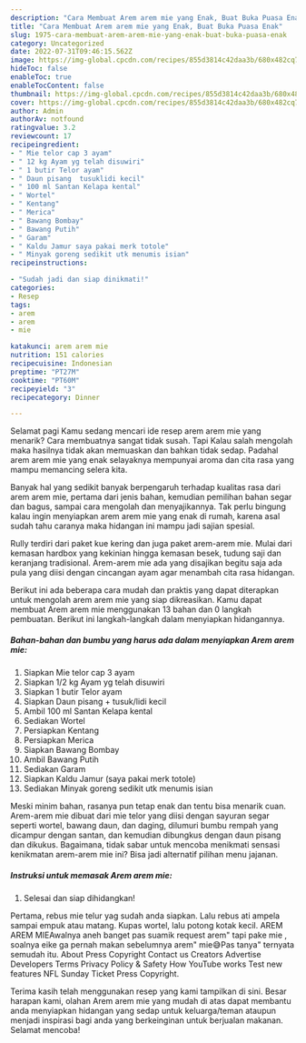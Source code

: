 ```yaml
---
description: "Cara Membuat Arem arem mie yang Enak, Buat Buka Puasa Enak"
title: "Cara Membuat Arem arem mie yang Enak, Buat Buka Puasa Enak"
slug: 1975-cara-membuat-arem-arem-mie-yang-enak-buat-buka-puasa-enak
category: Uncategorized
date: 2022-07-31T09:46:15.562Z
image: https://img-global.cpcdn.com/recipes/855d3814c42daa3b/680x482cq70/arem-arem-mie-foto-resep-utama.jpg
hideToc: false
enableToc: true
enableTocContent: false
thumbnail: https://img-global.cpcdn.com/recipes/855d3814c42daa3b/680x482cq70/arem-arem-mie-foto-resep-utama.jpg
cover: https://img-global.cpcdn.com/recipes/855d3814c42daa3b/680x482cq70/arem-arem-mie-foto-resep-utama.jpg
author: Admin
authorAv: notfound
ratingvalue: 3.2
reviewcount: 17
recipeingredient:
- " Mie telor cap 3 ayam"
- " 12 kg Ayam yg telah disuwiri"
- " 1 butir Telor ayam"
- " Daun pisang  tusuklidi kecil"
- " 100 ml Santan Kelapa kental"
- " Wortel"
- " Kentang"
- " Merica"
- " Bawang Bombay"
- " Bawang Putih"
- " Garam"
- " Kaldu Jamur saya pakai merk totole"
- " Minyak goreng sedikit utk menumis isian"
recipeinstructions:

- "Sudah jadi dan siap dinikmati!"
categories:
- Resep
tags:
- arem
- arem
- mie

katakunci: arem arem mie 
nutrition: 151 calories
recipecuisine: Indonesian
preptime: "PT27M"
cooktime: "PT60M"
recipeyield: "3"
recipecategory: Dinner

---
```



Selamat pagi Kamu sedang mencari ide resep arem arem mie yang menarik? Cara membuatnya sangat tidak susah. Tapi Kalau salah mengolah maka hasilnya tidak akan memuaskan dan bahkan tidak sedap. Padahal arem arem mie yang enak selayaknya mempunyai aroma dan cita rasa yang mampu memancing selera kita.


Banyak hal yang sedikit banyak berpengaruh terhadap kualitas rasa dari arem arem mie, pertama dari jenis bahan, kemudian pemilihan bahan segar dan bagus, sampai cara mengolah dan menyajikannya. Tak perlu bingung kalau ingin menyiapkan arem arem mie yang enak di rumah, karena asal sudah tahu caranya maka hidangan ini mampu jadi sajian spesial.

Rully terdiri dari paket kue kering dan juga paket arem-arem mie. Mulai dari kemasan hardbox yang kekinian hingga kemasan besek, tudung saji dan keranjang tradisional. Arem-arem mie ada yang disajikan begitu saja ada pula yang diisi dengan cincangan ayam agar menambah cita rasa hidangan.


Berikut ini ada beberapa cara mudah dan praktis yang dapat diterapkan untuk mengolah arem arem mie yang siap dikreasikan. Kamu dapat membuat Arem arem mie menggunakan 13 bahan dan 0 langkah pembuatan. Berikut ini langkah-langkah dalam menyiapkan hidangannya.

<!--inarticleads1-->

##### Bahan-bahan dan bumbu yang harus ada dalam menyiapkan Arem arem mie:

1. Siapkan  Mie telor cap 3 ayam
1. Siapkan  1/2 kg Ayam yg telah disuwiri
1. Siapkan  1 butir Telor ayam
1. Siapkan  Daun pisang + tusuk/lidi kecil
1. Ambil  100 ml Santan Kelapa kental
1. Sediakan  Wortel
1. Persiapkan  Kentang
1. Persiapkan  Merica
1. Siapkan  Bawang Bombay
1. Ambil  Bawang Putih
1. Sediakan  Garam
1. Siapkan  Kaldu Jamur (saya pakai merk totole)
1. Sediakan  Minyak goreng sedikit utk menumis isian


Meski minim bahan, rasanya pun tetap enak dan tentu bisa menarik cuan. Arem-arem mie dibuat dari mie telor yang diisi dengan sayuran segar seperti wortel, bawang daun, dan daging, dilumuri bumbu rempah yang dicampur dengan santan, dan kemudian dibungkus dengan daun pisang dan dikukus. Bagaimana, tidak sabar untuk mencoba menikmati sensasi kenikmatan arem-arem mie ini? Bisa jadi alternatif pilihan menu jajanan. 

<!--inarticleads2-->

##### Instruksi untuk memasak Arem arem mie:


1. Selesai dan siap dihidangkan!

Pertama, rebus mie telur yag sudah anda siapkan. Lalu rebus ati ampela sampai empuk atau matang. Kupas wortel, lalu potong kotak kecil. AREM AREM MIEAwalnya aneh banget pas suamik request arem&#34; tapi pake mie , soalnya eike ga pernah makan sebelumnya arem&#34; mie😅Pas tanya&#34; ternyata semudah itu. About Press Copyright Contact us Creators Advertise Developers Terms Privacy Policy &amp; Safety How YouTube works Test new features NFL Sunday Ticket Press Copyright. 

Terima kasih telah menggunakan resep yang kami tampilkan di sini. Besar harapan kami, olahan Arem arem mie yang mudah di atas dapat membantu anda menyiapkan hidangan yang sedap untuk keluarga/teman ataupun menjadi inspirasi bagi anda yang berkeinginan untuk berjualan makanan. Selamat mencoba!

